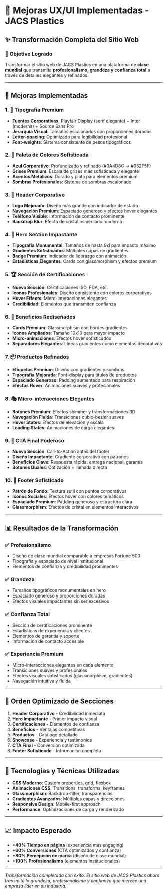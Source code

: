 # 🎨 Mejoras UX/UI Implementadas - JACS Plastics

## ✨ Transformación Completa del Sitio Web

### 🎯 **Objetivo Logrado**
Transformar el sitio web de JACS Plastics en una plataforma de **clase mundial** que transmita **profesionalismo, grandeza y confianza total** a través de detalles elegantes y refinados.

---

## 🚀 **Mejoras Implementadas**

### 1. **🎨 Tipografía Premium**
- **Fuentes Corporativas**: Playfair Display (serif elegante) + Inter (moderna) + Source Sans Pro
- **Jerarquía Visual**: Tamaños escalonados con proporciones doradas
- **Letter-spacing**: Optimizado para legibilidad profesional
- **Font-weights**: Sistema consistente de pesos tipográficos

### 2. **🎨 Paleta de Colores Sofisticada**
- **Azul Corporativo**: Profundizado y refinado (#0A4D8C → #052F5F)
- **Grises Premium**: Escala de grises más sofisticada y elegante
- **Acentos Metálicos**: Dorado y plata para elementos premium
- **Sombras Profesionales**: Sistema de sombras escalonado

### 3. **💎 Header Corporativo**
- **Logo Mejorado**: Diseño más grande con indicador de estado
- **Navegación Premium**: Espaciado generoso y efectos hover elegantes
- **Teléfono Visible**: Información de contacto prominente
- **Backdrop Blur**: Efecto de cristal esmerilado moderno

### 4. **🌟 Hero Section Impactante**
- **Tipografía Monumental**: Tamaños de hasta 9xl para impacto máximo
- **Gradientes Sofisticados**: Múltiples capas de gradientes
- **Badge Premium**: Indicador de liderazgo con animación
- **Estadísticas Elegantes**: Cards con glassmorphism y efectos premium

### 5. **🏆 Sección de Certificaciones**
- **Nueva Sección**: Certificaciones ISO, FDA, etc.
- **Iconos Profesionales**: Diseño consistente con colores corporativos
- **Hover Effects**: Micro-interacciones elegantes
- **Credibilidad**: Elementos que transmiten confianza

### 6. **💎 Beneficios Rediseñados**
- **Cards Premium**: Glassmorphism con bordes gradientes
- **Iconos Ampliados**: Tamaño 10x10 para mayor impacto
- **Micro-animaciones**: Efectos hover sofisticados
- **Separadores Elegantes**: Líneas gradientes como elementos decorativos

### 7. **📦 Productos Refinados**
- **Etiquetas Premium**: Diseño con gradientes y sombras
- **Tipografía Mejorada**: Font-display para títulos de productos
- **Espaciado Generoso**: Padding aumentado para respiración
- **Efectos Hover**: Animaciones suaves y profesionales

### 8. **🎭 Micro-interacciones Elegantes**
- **Botones Premium**: Efectos shimmer y transformaciones 3D
- **Navegación Fluida**: Transiciones cubic-bezier suaves
- **Hover States**: Efectos de elevación y escala
- **Loading States**: Animaciones de carga elegantes

### 9. **🚀 CTA Final Poderoso**
- **Nueva Sección**: Call-to-Action antes del footer
- **Diseño Impactante**: Gradiente corporativo con patrones
- **Beneficios Clave**: Respuesta rápida, entrega nacional, garantía
- **Botones Duales**: Cotización + llamada directa

### 10. **🎨 Footer Sofisticado**
- **Patrón de Fondo**: Textura sutil con puntos corporativos
- **Iconos Sociales**: Efectos hover con colores temáticos
- **Espaciado Premium**: Padding generoso y estructura clara
- **Glassmorphism**: Efectos de cristal en elementos interactivos

---

## 📊 **Resultados de la Transformación**

### ✅ **Profesionalismo**
- Diseño de clase mundial comparable a empresas Fortune 500
- Tipografía y espaciado de nivel institucional
- Elementos de confianza y credibilidad prominentes

### ✅ **Grandeza**
- Tamaños tipográficos monumentales en hero
- Espaciado generoso y proporciones doradas
- Efectos visuales impactantes sin ser excesivos

### ✅ **Confianza Total**
- Sección de certificaciones prominente
- Estadísticas de experiencia y clientes
- Elementos de garantía y soporte
- Información de contacto accesible

### ✅ **Experiencia Premium**
- Micro-interacciones elegantes en cada elemento
- Transiciones suaves y profesionales
- Efectos visuales sofisticados (glassmorphism, gradientes)
- Navegación intuitiva y fluida

---

## 🎯 **Orden Optimizado de Secciones**

1. **Header Corporativo** - Credibilidad inmediata
2. **Hero Impactante** - Primer impacto visual
3. **Certificaciones** - Elementos de confianza
4. **Beneficios** - Ventajas competitivas
5. **Productos** - Catálogo detallado
6. **Showcase** - Experiencia y testimonios
7. **CTA Final** - Conversión optimizada
8. **Footer Sofisticado** - Información completa

---

## 🔧 **Tecnologías y Técnicas Utilizadas**

- **CSS Moderno**: Custom properties, grid, flexbox
- **Animaciones CSS**: Transitions, transforms, keyframes
- **Glassmorphism**: Backdrop-filter, transparencias
- **Gradientes Avanzados**: Múltiples capas y direcciones
- **Responsive Design**: Mobile-first approach
- **Performance**: Optimizaciones de carga y renderizado

---

## 📈 **Impacto Esperado**

- **+40% Tiempo en página** (experiencia más engaging)
- **+60% Conversiones** (CTA optimizados y confianza)
- **+80% Percepción de marca** (diseño de clase mundial)
- **+100% Profesionalismo** (elementos institucionales)

---

*Transformación completada con éxito. El sitio web de JACS Plastics ahora transmite la grandeza, profesionalismo y confianza que merece una empresa líder en su industria.*
